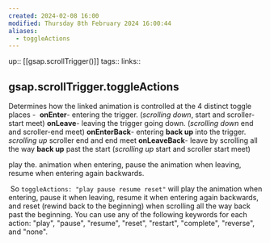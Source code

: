 ```yaml
---
created: 2024-02-08 16:00
modified: Thursday 8th February 2024 16:00:44
aliases:
  - toggleActions
---
```

up::  [[gsap.scrollTrigger()]]
tags:: 
links::
## gsap.scrollTrigger.toggleActions



Determines how the linked animation is controlled at the 4 distinct toggle places - 
**onEnter**- entering the trigger. (*scrolling down*, start and scroller-start meet)
**onLeave**- leaving the trigger going down.  (*scrolling down* end and scroller-end meet)
**onEnterBack**- entering **back up** into the trigger. *scrolling up* scroller end and end meet
**onLeaveBack**- leave by scrolling all the way **back up** past the start (*scrolling up* start and scroller start meet)

play the. animation when entering, pause the animation when leaving, resume when entering again backwards. 


 So `toggleActions: "play pause resume reset"` will play the animation when entering, pause it when leaving, resume it when entering again backwards, and reset (rewind back to the beginning) when scrolling all the way back past the beginning. You can use any of the following keywords for each action: "play", "pause", "resume", "reset", "restart", "complete", "reverse", and "none".